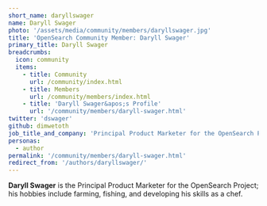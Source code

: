 ```yaml
---
short_name: daryllswager
name: Daryll Swager
photo: '/assets/media/community/members/daryllswager.jpg'
title: 'OpenSearch Community Member: Daryll Swager'
primary_title: Daryll Swager
breadcrumbs:
  icon: community
  items:
    - title: Community
      url: /community/index.html
    - title: Members
      url: /community/members/index.html
    - title: 'Daryll Swager&apos;s Profile'
      url: '/community/members/daryll-swager.html'
twitter: 'dswager'
github: dimwetoth
job_title_and_company: 'Principal Product Marketer for the OpenSearch Project'
personas:
  - author
permalink: '/community/members/daryll-swager.html'
redirect_from: '/authors/daryllswager/'
---
```

**Daryll Swager** is the Principal Product Marketer for the OpenSearch Project; his hobbies include farming, fishing, and developing his skills as a chef.
